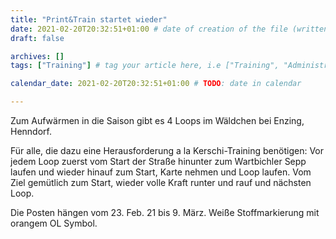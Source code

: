 ```yaml
---
title: "Print&Train startet wieder"
date: 2021-02-20T20:32:51+01:00 # date of creation of the file (written)
draft: false

archives: []
tags: ["Training"] # tag your article here, i.e ["Training", "Administratives"]

calendar_date: 2021-02-20T20:32:51+01:00 # TODO: date in calendar

---
```


Zum Aufwärmen in die Saison gibt es 4 Loops im Wäldchen bei Enzing, Henndorf.

Für alle, die dazu eine Herausforderung a la Kerschi-Training benötigen: Vor jedem Loop zuerst vom Start der Straße hinunter zum Wartbichler Sepp laufen und wieder hinauf zum Start, Karte nehmen und Loop laufen. Vom Ziel gemütlich zum Start, wieder volle Kraft runter und rauf und nächsten Loop.

Die Posten hängen vom 23. Feb. 21 bis 9. März. Weiße Stoffmarkierung mit orangem OL Symbol.

<!--more-->
